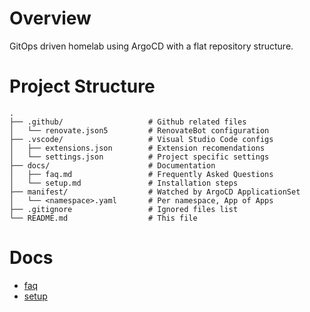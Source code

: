 # Overview

GitOps driven homelab using ArgoCD with a flat repository structure.

# Project Structure

```
.
├── .github/                   # Github related files
│   └── renovate.json5         # RenovateBot configuration
├── .vscode/                   # Visual Studio Code configs
│   ├── extensions.json        # Extension recomendations
│   └── settings.json          # Project specific settings
├── docs/                      # Documentation
│   ├── faq.md                 # Frequently Asked Questions
│   └── setup.md               # Installation steps
├── manifest/                  # Watched by ArgoCD ApplicationSet
│   └── <namespace>.yaml       # Per namespace, App of Apps
├── .gitignore                 # Ignored files list
└── README.md                  # This file
```



# Docs
* [faq](docs/faq.md)
* [setup](docs/setup.md)
